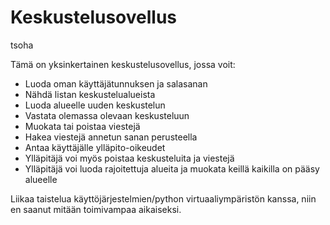 # Keskustelusovellus
tsoha

Tämä on yksinkertainen keskustelusovellus, jossa voit:

* Luoda oman käyttäjätunnuksen ja salasanan
* Nähdä listan keskustelualueista
* Luoda alueelle uuden keskustelun
* Vastata olemassa olevaan keskusteluun
* Muokata tai poistaa viestejä
* Hakea viestejä annetun sanan perusteella
* Antaa käyttäjälle ylläpito-oikeudet
* Ylläpitäjä voi myös poistaa keskusteluita ja viestejä
* Ylläpitäjä voi luoda rajoitettuja alueita ja muokata keillä kaikilla on pääsy alueelle

Liikaa taistelua käyttöjärjestelmien/python virtuaaliympäristön kanssa, niin en saanut mitään toimivampaa aikaiseksi.
